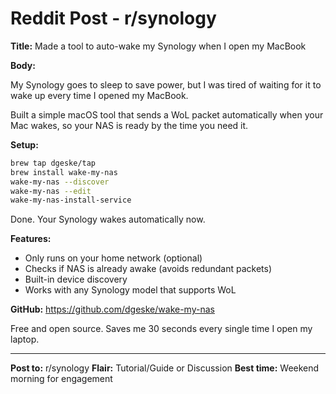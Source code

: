 # Reddit Post - r/synology

**Title:** Made a tool to auto-wake my Synology when I open my MacBook

**Body:**

My Synology goes to sleep to save power, but I was tired of waiting for it to wake up every time I opened my MacBook. 

Built a simple macOS tool that sends a WoL packet automatically when your Mac wakes, so your NAS is ready by the time you need it.

**Setup:**
```bash
brew tap dgeske/tap
brew install wake-my-nas
wake-my-nas --discover
wake-my-nas --edit
wake-my-nas-install-service
```

Done. Your Synology wakes automatically now.

**Features:**
- Only runs on your home network (optional)
- Checks if NAS is already awake (avoids redundant packets)
- Built-in device discovery
- Works with any Synology model that supports WoL

**GitHub:** https://github.com/dgeske/wake-my-nas

Free and open source. Saves me 30 seconds every single time I open my laptop.

---

**Post to:** r/synology
**Flair:** Tutorial/Guide or Discussion
**Best time:** Weekend morning for engagement
